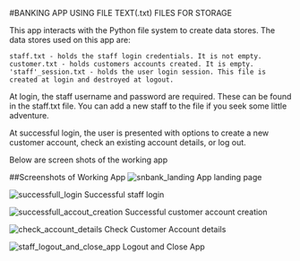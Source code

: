 

#BANKING APP USING FILE TEXT(.txt) FILES FOR STORAGE

This app interacts with the Python file system to create data stores. The data stores used on this app are:

    staff.txt - holds the staff login credentials. It is not empty.
    customer.txt - holds customers accounts created. It is empty.
    'staff'_session.txt - holds the user login session. This file is created at login and destroyed at logout.

At login, the staff username and password are required. These can be found in the staff.txt file. You can add a new staff to the file if you seek some little adventure.

At successful login, the user is presented with options to create a new customer account, check an existing account details, or log out.

Below are screen shots of the working app

##Screenshots of Working App
![snbank_landing](https://user-images.githubusercontent.com/32728256/81260610-40e90900-9032-11ea-8304-a2110387dae7.png)
App landing page

![successfull_login](https://user-images.githubusercontent.com/32728256/81260661-5a8a5080-9032-11ea-9c17-9aedaae67b68.png)
Successful staff login

![successfull_accout_creation](https://user-images.githubusercontent.com/32728256/81260695-70981100-9032-11ea-8db6-6180ecbe1553.png)
Successful customer account creation

![check_account_details](https://user-images.githubusercontent.com/32728256/81260756-8d344900-9032-11ea-9385-9d0385ee5554.png)
Check Customer Account details


![staff_logout_and_close_app](https://user-images.githubusercontent.com/32728256/81260789-a1784600-9032-11ea-9c0f-7b8fcd3557ed.png)
Logout and Close App